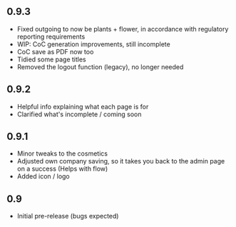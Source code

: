 ## 0.9.3

- Fixed outgoing to now be plants + flower, in accordance with regulatory reporting requirements
- WIP: CoC generation improvements, still incomplete
- CoC save as PDF now too
- Tidied some page titles
- Removed the logout function (legacy), no longer needed

## 0.9.2

- Helpful info explaining what each page is for
- Clarified what's incomplete / coming soon

## 0.9.1

- Minor tweaks to the cosmetics
- Adjusted own company saving, so it takes you back to the admin page on a success (Helps with flow)
- Added icon / logo

## 0.9

- Initial pre-release (bugs expected)
